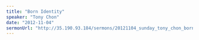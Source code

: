 ```yaml
---
title: "Born Identity"
speaker: "Tony Chon"
date: "2012-11-04"
sermonUrl: "http://35.190.93.184/sermons/20121104_sunday_tony_chon_born_identity.mp3"
---
```

